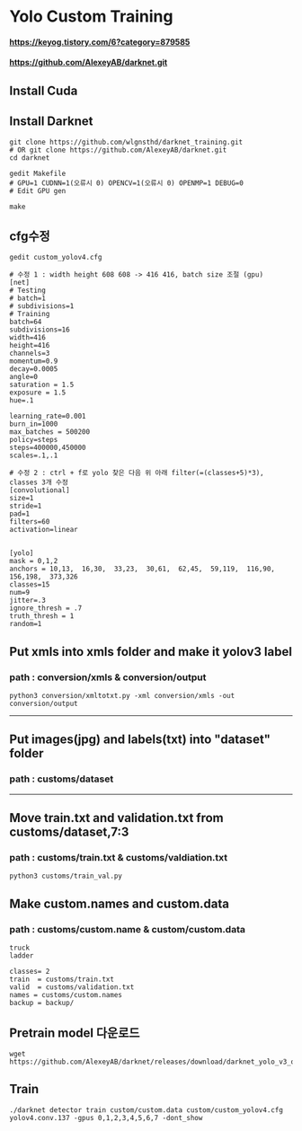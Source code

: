 # Yolo Custom Training 
#### https://keyog.tistory.com/6?category=879585
#### https://github.com/AlexeyAB/darknet.git
## Install Cuda
## Install Darknet
```
git clone https://github.com/wlgnsthd/darknet_training.git
# OR git clone https://github.com/AlexeyAB/darknet.git
cd darknet

gedit Makefile
# GPU=1 CUDNN=1(오류시 0) OPENCV=1(오류시 0) OPENMP=1 DEBUG=0
# Edit GPU gen 

make
```

## cfg수정
```
gedit custom_yolov4.cfg
```
```
# 수정 1 : width height 608 608 -> 416 416, batch size 조절 (gpu)
[net]
# Testing
# batch=1
# subdivisions=1
# Training
batch=64
subdivisions=16
width=416
height=416
channels=3
momentum=0.9
decay=0.0005
angle=0
saturation = 1.5
exposure = 1.5
hue=.1

learning_rate=0.001
burn_in=1000
max_batches = 500200
policy=steps
steps=400000,450000
scales=.1,.1
```
```
# 수정 2 : ctrl + f로 yolo 찾은 다음 위 아래 filter(=(classes+5)*3), classes 3개 수정
[convolutional]
size=1
stride=1
pad=1
filters=60
activation=linear


[yolo]
mask = 0,1,2
anchors = 10,13,  16,30,  33,23,  30,61,  62,45,  59,119,  116,90,  156,198,  373,326
classes=15
num=9
jitter=.3
ignore_thresh = .7
truth_thresh = 1
random=1
```
## Put xmls into xmls folder and make it yolov3 label
### path : conversion/xmls & conversion/output
```
python3 conversion/xmltotxt.py -xml conversion/xmls -out conversion/output
```
________________________
## Put images(jpg) and labels(txt) into "dataset" folder
### path : customs/dataset
__________________
## Move train.txt and validation.txt from customs/dataset,7:3
### path : customs/train.txt & customs/valdiation.txt 
```
python3 customs/train_val.py
```
## Make custom.names and custom.data
### path : customs/custom.name & custom/custom.data
```
truck
ladder
```
```
classes= 2
train  = customs/train.txt
valid  = customs/validation.txt
names = customs/custom.names
backup = backup/
```
## Pretrain model 다운로드
```
wget https://github.com/AlexeyAB/darknet/releases/download/darknet_yolo_v3_optimal/yolov4.conv.137
```
## Train
```
./darknet detector train custom/custom.data custom/custom_yolov4.cfg yolov4.conv.137 -gpus 0,1,2,3,4,5,6,7 -dont_show
```
